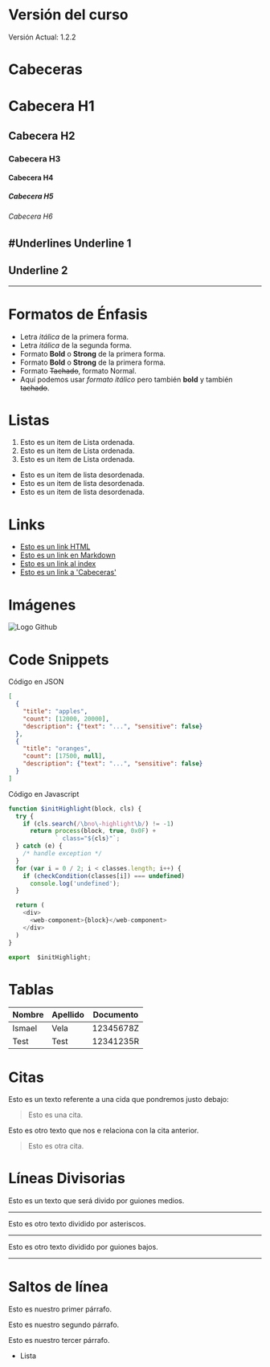 # Versión del curso
Versión Actual: 1.2.2

# Cabeceras
# Cabecera H1
## Cabecera H2
### Cabecera H3
#### Cabecera H4
##### Cabecera H5
###### Cabecera H6

#Underlines
Underline 1 
-----------

Underline 2
-----------
-----------

# Formatos de Énfasis
- Letra *itálica* de la primera forma.
- Letra _itálica_ de la segunda forma.
- Formato **Bold** o **Strong** de la primera forma.
- Formato __Bold__ o __Strong__ de la primera forma.
- Formato ~~Tachado~~, formato Normal.
- Aquí podemos usar *formato itálico* pero también **bold** y también ~~tachado~~.

# Listas 
1. Esto es un item de Lista ordenada.
2. Esto es un item de Lista ordenada.
3. Esto es un item de Lista ordenada.
- Esto es un item de lista desordenada.
- Esto es un item de lista desordenada.
- Esto es un item de lista desordenada.

# Links
- <a href="https://www.google.com">Esto es un link HTML</a>
- [Esto es un link en Markdown](http://www.google.com)
- [Esto es un link al index](index.html)
- [Esto es un link a 'Cabeceras'](Cabeceras)

# Imágenes
![Logo Github](https://i.pinimg.com/originals/dc/1a/1a/dc1a1a4287f57e4a80ea5ecfd912ee96.png)

# Code Snippets
Código en JSON 
```JSON
[
  {
    "title": "apples",
    "count": [12000, 20000],
    "description": {"text": "...", "sensitive": false}
  },
  {
    "title": "oranges",
    "count": [17500, null],
    "description": {"text": "...", "sensitive": false}
  }
]
```

Código en Javascript 
```Javascript
function $initHighlight(block, cls) {
  try {
    if (cls.search(/\bno\-highlight\b/) != -1)
      return process(block, true, 0x0F) +
             ` class="${cls}"`;
  } catch (e) {
    /* handle exception */
  }
  for (var i = 0 / 2; i < classes.length; i++) {
    if (checkCondition(classes[i]) === undefined)
      console.log('undefined');
  }

  return (
    <div>
      <web-component>{block}</web-component>
    </div>
  )
}

export  $initHighlight;
```
# Tablas
| Nombre | Apellido | Documento |
| ------ | -------- | --------- |
| Ismael | Vela     | 12345678Z |
| Test   | Test     | 12341235R |

# Citas
Esto es un texto referente a una cida que pondremos justo debajo:
> Esto es una cita.

Esto es otro texto que nos e relaciona con la cita anterior.
> Esto es otra cita.

# Líneas Divisorias
Esto es un texto que será divido por guiones medios.

---
Esto es otro texto dividido por asteriscos.
***
Esto es otro texto dividido por guiones bajos.
___

# Saltos de línea
Esto es nuestro primer párrafo.

Esto es nuestro segundo párrafo.

Esto es nuestro tercer párrafo.
- Lista